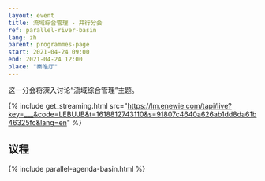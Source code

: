 ```yaml
---
layout: event
title: 流域综合管理 - 并行分会
ref: parallel-river-basin
lang: zh
parent: programmes-page
start: 2021-04-24 09:00
end: 2021-04-24 12:00
place: "秦淮厅"
---
```

这一分会将深入讨论“流域综合管理”主题。

{% include get_streaming.html src="https://lm.enewie.com/tapi/live?key=___&code=LEBUJB&t=1618812743110&s=91807c4640a626ab1dd8da61b46325fc&lang=en" %}

## 议程

{% include parallel-agenda-basin.html %}
